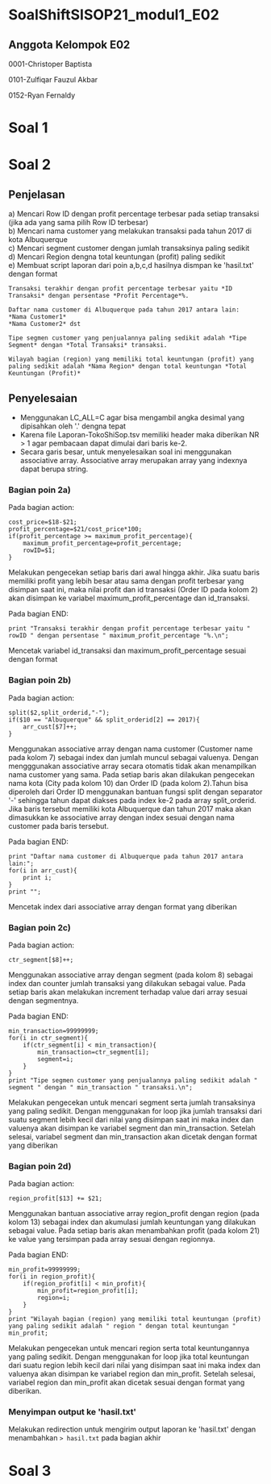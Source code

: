 # SoalShiftSISOP21_modul1_E02
## Anggota Kelompok E02
0001-Christoper Baptista

0101-Zulfiqar Fauzul Akbar

0152-Ryan Fernaldy

# Soal 1

# Soal 2
## Penjelasan
a) Mencari Row ID dengan profit percentage terbesar pada setiap transaksi (jika ada yang sama pilih Row ID terbesar)</br>
b) Mencari nama customer yang melakukan transaksi pada tahun 2017 di kota Albuquerque</br>
c) Mencari segment customer dengan jumlah transaksinya paling sedikit</br>
d) Mencari Region dengna total keuntungan (profit) paling sedikit</br>
e) Membuat script laporan dari poin a,b,c,d hasilnya dismpan ke 'hasil.txt' dengan format</br>

```
Transaksi terakhir dengan profit percentage terbesar yaitu *ID Transaksi* dengan persentase *Profit Percentage*%.

Daftar nama customer di Albuquerque pada tahun 2017 antara lain:
*Nama Customer1*
*Nama Customer2* dst

Tipe segmen customer yang penjualannya paling sedikit adalah *Tipe Segment* dengan *Total Transaksi* transaksi.

Wilayah bagian (region) yang memiliki total keuntungan (profit) yang paling sedikit adalah *Nama Region* dengan total keuntungan *Total Keuntungan (Profit)*
```
## Penyelesaian
- Menggunakan LC_ALL=C agar bisa mengambil angka desimal yang dipisahkan oleh '.' dengna tepat 
- Karena file Laporan-TokoShiSop.tsv memiliki header maka diberikan NR > 1 agar pembacaan dapat dimulai dari baris ke-2.
- Secara garis besar, untuk menyelesaikan soal ini menggunakan associative array. Associative array merupakan array yang indexnya dapat berupa string.

### Bagian poin 2a)
Pada bagian action:
```
cost_price=$18-$21;
profit_percentage=$21/cost_price*100;
if(profit_percentage >= maximum_profit_percentage){
	maximum_profit_percentage=profit_percentage;
	rowID=$1;
}
```
Melakukan pengecekan setiap baris dari awal hingga akhir. Jika suatu baris memiliki profit yang lebih besar atau sama dengan profit terbesar yang disimpan saat ini, maka nilai profit dan id transaksi (Order ID pada kolom 2) akan disimpan ke variabel maximum_profit_percentage dan id_transaksi.


Pada bagian END:
```
print "Transaksi terakhir dengan profit percentage terbesar yaitu " rowID " dengan persentase " maximum_profit_percentage "%.\n";
```
Mencetak variabel id_transaksi dan maximum_profit_percentage sesuai dengan format

### Bagian poin 2b)
Pada bagian action:
```
split($2,split_orderid,"-");
if($10 == "Albuquerque" && split_orderid[2] == 2017){
	arr_cust[$7]++;
}
```
Menggunakan associative array dengan nama customer (Customer name pada kolom 7) sebagai index dan jumlah muncul sebagai valuenya. Dengan mengggunakan associative array secara otomatis tidak akan menampilkan nama customer yang sama. Pada setiap baris akan dilakukan pengecekan nama kota (City pada kolom 10) dan Order ID (pada kolom 2).Tahun bisa diperoleh dari Order ID menggunakan bantuan fungsi split dengan separator '-' sehingga tahun dapat diakses pada index ke-2 pada array split_orderid. Jika baris tersebut memiliki kota Albuquerque dan tahun 2017 maka akan dimasukkan ke associative array dengan index sesuai dengan nama customer pada baris tersebut.


Pada bagian END:
```
print "Daftar nama customer di Albuquerque pada tahun 2017 antara lain:";
for(i in arr_cust){
	print i;
}
print "";
```
Mencetak index dari associative array dengan format yang diberikan

### Bagian poin 2c)
Pada bagian action:
```
ctr_segment[$8]++;
```
Menggunakan associative array dengan segment (pada kolom 8) sebagai index dan counter jumlah transaksi yang dilakukan sebagai value. Pada setiap baris akan melakukan increment terhadap value dari array sesuai dengan segmentnya. 


Pada bagian END:
```
min_transaction=99999999;
for(i in ctr_segment){
	if(ctr_segment[i] < min_transaction){
		min_transaction=ctr_segment[i];
		segment=i;
	}
}
print "Tipe segmen customer yang penjualannya paling sedikit adalah " segment " dengan " min_transaction " transaksi.\n";
```
Melakukan pengecekan untuk mencari segment serta jumlah transaksinya yang paling sedikit. Dengan menggunakan for loop jika jumlah transaksi dari suatu segment lebih kecil dari nilai yang disimpan saat ini maka index dan valuenya akan disimpan ke variabel segment dan min_transaction. Setelah selesai, variabel segment dan min_transaction akan dicetak dengan format yang diberikan

### Bagian poin 2d)
Pada bagian action:
```
region_profit[$13] += $21;
```
Menggunakan bantuan associative array region_profit dengan region (pada kolom 13) sebagai index dan akumulasi jumlah keuntungan yang dilakukan sebagai value. Pada setiap baris akan menambahkan profit (pada kolom 21) ke value yang tersimpan pada array sesuai dengan regionnya.


Pada bagian END:
```
min_profit=99999999;
for(i in region_profit){
	if(region_profit[i] < min_profit){
		min_profit=region_profit[i];
		region=i;
	}
}
print "Wilayah bagian (region) yang memiliki total keuntungan (profit) yang paling sedikit adalah " region " dengan total keuntungan " min_profit;
```
Melakukan pengecekan untuk mencari region serta total keuntungannya yang paling sedikit. Dengan menggunakan for loop jika total keuntungan dari suatu region lebih kecil dari nilai yang disimpan saat ini maka index dan valuenya akan disimpan ke variabel region dan min_profit. Setelah selesai, variabel region dan min_profit akan dicetak sesuai dengan format yang diberikan.

### Menyimpan output ke 'hasil.txt'
Melakukan redirection untuk mengirim output laporan ke 'hasil.txt' dengan menambahkan ``> hasil.txt`` pada bagian akhir

# Soal 3
